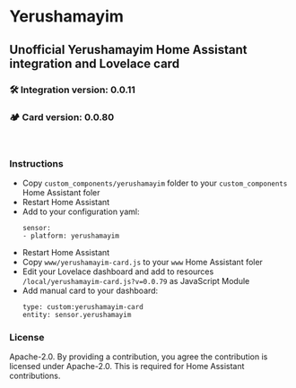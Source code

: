 # Yerushamayim
## Unofficial Yerushamayim Home Assistant integration and Lovelace card

### :hammer_and_wrench: Integration version: 0.0.11
### :camping: Card version: 0.0.80
<br/>

### Instructions
- Copy `custom_components/yerushamayim` folder to your `custom_components` Home Assistant foler
- Restart Home Assistant
- Add to your configuration yaml:
    ```
    sensor:
    - platform: yerushamayim
    ```
- Restart Home Assistant
- Copy `www/yerushamayim-card.js` to your `www` Home Assistant foler
- Edit your Lovelace dashboard and add to resources `/local/yerushamayim-card.js?v=0.0.79` as JavaScript Module
- Add manual card to your dashboard:
    ```
    type: custom:yerushamayim-card
    entity: sensor.yerushamayim
    ```

### License
Apache-2.0. By providing a contribution, you agree the contribution is licensed under Apache-2.0. This is required for Home Assistant contributions.
